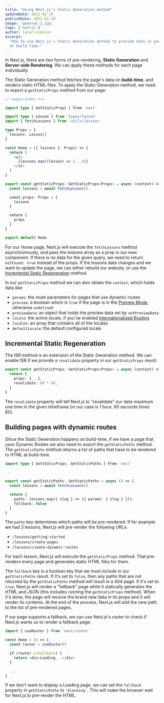 ```yaml
---
title: "Using Next.js's Static Generation method"
updateDate: 2022-02-10
publishDate: 2022-02-10
image: 'general-2.jpg'
tags: ['nextjs']
author: lazar-nikolov
excerpt:
  "How to use Next.js's Static Generation method to provide data in your pages
  at build time."
---
```


In Next.js, there are two forms of pre-rendering, **Static Generation** and
**Server-side Rendering**. We can apply these methods for each page
individually.

The Static Generation method fetches the page's data on **build-time**, and
renders static HTML files. To apply the Static Generation method, we need to
export a `getStaticProps` method from our page:

```typescript
// pages/index.tsx

import type { GetStaticProps } from 'next'

import type { Lesson } from 'types/lesson'
import { fetchLessons } from 'utils/lessons'

type Props = {
  lessons: Lesson[]
}

const Home = ({ lessons }: Props) => {
  return (
    <ul>
      {lessons.map((lesson) => (...))}
    </ul>
  )
}

export const getStaticProps: GetStaticProps<Props> = async (context) => {
  const lessons = await fetchLessons()

  const props: Props = {
    lessons
  }

  return {
    props
  }
}

export default Home
```

For our Home page, Next.js will execute the `fetchLessons` method
asynchroniously, and pass the lessons array as a prop in our `Home` component.
If there is no data for the given query, we need to return `notFound: true`
instead of the props. If the lessons data changes and we want to update the
page, we can either rebuild our website, or use the
[Incremental Static Regeneration](#incremental-static-regeneration) method.

In our `getStaticProps` method we can also obtain the `context`, which holds
data like:

- `params`: the route parameters for pages that use dynamic routes
- `preview`: a boolean which is `true` if the page is in the
  [Preview Mode](https://nextjs.org/docs/advanced-features/preview-mode),
  otherwise `undefined`
- `previewData`: an object that holds the preview data set by `setPreviewData`
- `locale`: the active locale, if you've enabled
  [Internationalized Routing](https://nextjs.org/docs/advanced-features/i18n-routing)
- `locales`: an array that contains all of the locales
- `defaultLocale`: the default configured locale

## Incremental Static Regeneration

The ISR method is an extension of the Static Generation method. We can enable
ISR if we provide a `revalidate` property in our `getStaticProps` result:

```typescript
export const getStaticProps: GetStaticProps<Props> = async (context) => {
  return {
    props: {...},
    revalidate: 60 * 60,
  }
}
```

The `revalidate` property will tell Next.js to "revalidate" our data maximum one
time in the given timeframe (in our case is 1 hour, 60 seconds times 60).

## Building pages with dynamic routes

Since the Static Generation happens on build-time, if we have a page that uses
Dynamic Routes we also need to export the `getStaticPaths` method. The
`getStaticPaths` method returns a list of paths that have to be rendered to HTML
at build-time.

```typescript
import type { GetStaticProps, GetStaticPaths } from 'next'

...

export const getStaticPaths: GetStaticPaths = async () => {
  const lessons = await fetchLessons()

  return {
    paths: lessons.map({ slug } => ({ params: { slug } })),
    fallback: false
  }
}
```

The `paths` key determines which paths will be pre-rendered. If for example we
had 3 lessons, Next.js will pre-render the following URLs:

- `/lessons/getting-started`
- `/lessons/create-pages`
- `/lessons/create-dynamic-routes`

For each lesson, Next.js will execute the `getStaticProps` method. That
pre-renders every page and generates static HTML files for them.

The `fallback` key is a boolean key that we must include in our `getStaticPaths`
result. If it's set to `false`, then any paths that are not returned by the
`getStaticPaths` method will result in a 404 page. If it's set to `true`,
Next.js will render a "fallback" page while it statically generates the HTML and
JSON (this includes running the `getStaticProps` method). When it's done, the
page will receive the brand new data in its props and it will render its
contents. At the end of the process, Next.js will add the new path to the list
of pre-rendered pages.

If our page supports a fallback, we can use Next.js's router to check if Next.js
wants us to render a fallback page:

```typescript
import { useRouter } from 'next/router'

const Home = () => {
  const router = useRouter()

  if (router.isFallback) {
    return <div>Loading...</div>
  }

  ...
}
```

If we don't want to display a Loading page, we can set the `fallback` property
in `getStaticPaths` to `'blocking'`. This will make the browser wait for Next.js
to pre-render the HTML.
